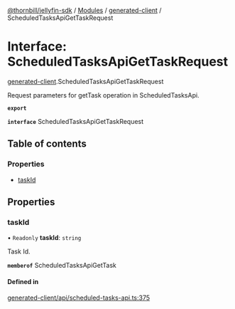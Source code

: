 [@thornbill/jellyfin-sdk](../README.md) / [Modules](../modules.md) / [generated-client](../modules/generated_client.md) / ScheduledTasksApiGetTaskRequest

# Interface: ScheduledTasksApiGetTaskRequest

[generated-client](../modules/generated_client.md).ScheduledTasksApiGetTaskRequest

Request parameters for getTask operation in ScheduledTasksApi.

**`export`**

**`interface`** ScheduledTasksApiGetTaskRequest

## Table of contents

### Properties

- [taskId](generated_client.ScheduledTasksApiGetTaskRequest.md#taskid)

## Properties

### taskId

• `Readonly` **taskId**: `string`

Task Id.

**`memberof`** ScheduledTasksApiGetTask

#### Defined in

[generated-client/api/scheduled-tasks-api.ts:375](https://github.com/jellyfin/jellyfin-sdk-typescript/blob/7402732/src/generated-client/api/scheduled-tasks-api.ts#L375)
